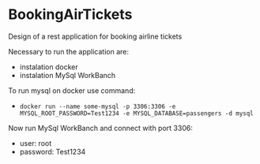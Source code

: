 # BookingAirTickets
Design of a rest application for booking airline tickets

Necessary to run the application are:
- instalation docker
- instalation MySql WorkBanch

To run mysql on docker use command:
- `docker run --name some-mysql -p 3306:3306 -e MYSQL_ROOT_PASSWORD=Test1234 -e MYSQL_DATABASE=passengers -d mysql`

Now run MySql WorkBanch and connect with port 3306:
- user: root
- password: Test1234
